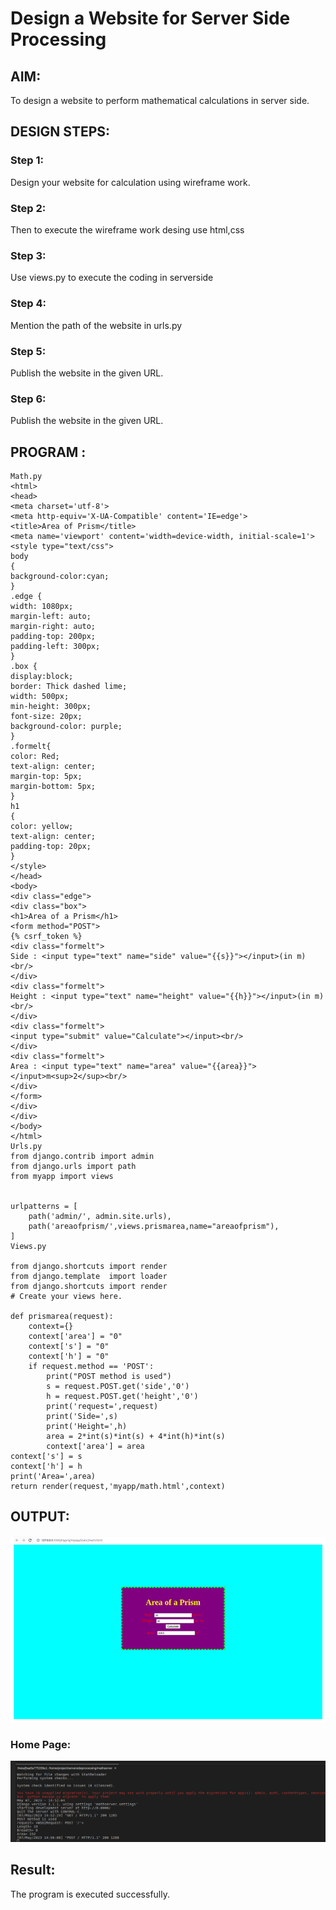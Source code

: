 # Design a Website for Server Side Processing

## AIM:
To design a website to perform mathematical calculations in server side.

## DESIGN STEPS:

### Step 1:

Design your website for calculation using wireframe work. 

### Step 2:
Then to execute the wireframe work desing use html,css 


### Step 3:
Use views.py to execute the coding in serverside 


### Step 4:
Mention the path of the website in urls.py 


### Step 5:
Publish the website in the given URL.


### Step 6:

Publish the website in the given URL.

## PROGRAM :
```
Math.py
<html> 
<head> 
<meta charset='utf-8'> 
<meta http-equiv='X-UA-Compatible' content='IE=edge'> 
<title>Area of Prism</title> 
<meta name='viewport' content='width=device-width, initial-scale=1'> 
<style type="text/css"> 
body  
{ 
background-color:cyan; 
} 
.edge { 
width: 1080px; 
margin-left: auto; 
margin-right: auto; 
padding-top: 200px; 
padding-left: 300px; 
} 
.box { 
display:block; 
border: Thick dashed lime; 
width: 500px; 
min-height: 300px; 
font-size: 20px; 
background-color: purple; 
} 
.formelt{ 
color: Red; 
text-align: center; 
margin-top: 5px; 
margin-bottom: 5px; 
} 
h1 
{ 
color: yellow; 
text-align: center; 
padding-top: 20px; 
} 
</style> 
</head> 
<body> 
<div class="edge"> 
<div class="box"> 
<h1>Area of a Prism</h1> 
<form method="POST"> 
{% csrf_token %} 
<div class="formelt"> 
Side : <input type="text" name="side" value="{{s}}"></input>(in m)<br/> 
</div> 
<div class="formelt"> 
Height : <input type="text" name="height" value="{{h}}"></input>(in m)<br/> 
</div> 
<div class="formelt"> 
<input type="submit" value="Calculate"></input><br/> 
</div> 
<div class="formelt"> 
Area : <input type="text" name="area" value="{{area}}"></input>m<sup>2</sup><br/> 
</div> 
</form> 
</div> 
</div> 
</body> 
</html> 
Urls.py 
from django.contrib import admin 
from django.urls import path 
from myapp import views 
 
 
urlpatterns = [ 
    path('admin/', admin.site.urls), 
    path('areaofprism/',views.prismarea,name="areaofprism"), 
] 
Views.py 
 
from django.shortcuts import render 
from django.template  import loader 
from django.shortcuts import render 
# Create your views here. 
 
def prismarea(request): 
    context={} 
    context['area'] = "0" 
    context['s'] = "0" 
    context['h'] = "0" 
    if request.method == 'POST': 
        print("POST method is used") 
        s = request.POST.get('side','0') 
        h = request.POST.get('height','0') 
        print('request=',request) 
        print('Side=',s) 
        print('Height=',h) 
        area = 2*int(s)*int(s) + 4*int(h)*int(s) 
        context['area'] = area 
context['s'] = s 
context['h'] = h 
print('Area=',area) 
return render(request,'myapp/math.html',context)
```
## OUTPUT:
![output](./SERVER.png)
### Home Page:

![home](image.png)
## Result:
The program is executed successfully.
